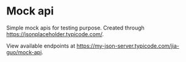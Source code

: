 # Mock api
Simple mock apis for testing purpose. Created through https://jsonplaceholder.typicode.com/.

View available endpoints at https://my-json-server.typicode.com/jia-guo/mock-api.
